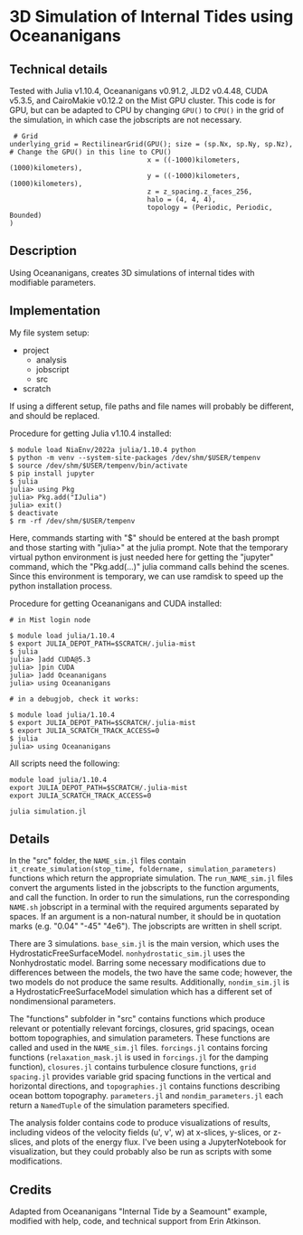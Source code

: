 # 3D Simulation of Internal Tides using Oceananigans

## Technical details
Tested with Julia v1.10.4, Oceananigans v0.91.2, JLD2 v0.4.48, CUDA v5.3.5, and CairoMakie v0.12.2 on the Mist GPU cluster. This code is for GPU, but can be adapted to CPU by changing `GPU()` to `CPU()` in the grid of the simulation, in which case the jobscripts are not necessary. 

```
 # Grid
underlying_grid = RectilinearGrid(GPU(); size = (sp.Nx, sp.Ny, sp.Nz), # Change the GPU() in this line to CPU()
                                  x = ((-1000)kilometers, (1000)kilometers),
                                  y = ((-1000)kilometers, (1000)kilometers),
                                  z = z_spacing.z_faces_256,
                                  halo = (4, 4, 4),
                                  topology = (Periodic, Periodic, Bounded)
)
```

## Description
Using Oceananigans, creates 3D simulations of internal tides with modifiable parameters. 

## Implementation
My file system setup: 
- project 
  - analysis
  - jobscript
  - src
- scratch

If using a different setup, file paths and file names will probably be different, and should be replaced. 

Procedure for getting Julia v1.10.4 installed:
```
$ module load NiaEnv/2022a julia/1.10.4 python
$ python -m venv --system-site-packages /dev/shm/$USER/tempenv
$ source /dev/shm/$USER/tempenv/bin/activate
$ pip install jupyter
$ julia
julia> using Pkg
julia> Pkg.add("IJulia")
julia> exit()
$ deactivate
$ rm -rf /dev/shm/$USER/tempenv
```
Here, commands starting with "$" should be entered at the bash prompt and those starting with "julia>" at the julia prompt.
Note that the temporary virtual python environment is just needed here for getting the "jupyter" command, which the "Pkg.add(...)" julia command calls behind the scenes. Since this environment is temporary, we can use ramdisk to speed up the python installation process.

Procedure for getting Oceananigans and CUDA installed: 
```
# in Mist login node

$ module load julia/1.10.4
$ export JULIA_DEPOT_PATH=$SCRATCH/.julia-mist
$ julia
julia> ]add CUDA@5.3
julia> ]pin CUDA
julia> ]add Oceananigans
julia> using Oceananigans

# in a debugjob, check it works:

$ module load julia/1.10.4
$ export JULIA_DEPOT_PATH=$SCRATCH/.julia-mist
$ export JULIA_SCRATCH_TRACK_ACCESS=0
$ julia
julia> using Oceananigans
```

All scripts need the following:

```
module load julia/1.10.4
export JULIA_DEPOT_PATH=$SCRATCH/.julia-mist
export JULIA_SCRATCH_TRACK_ACCESS=0

julia simulation.jl
```

## Details
In the "src" folder, the `NAME_sim.jl` files contain `it_create_simulation(stop_time, foldername, simulation_parameters)` functions which return the appropriate simulation. The `run_NAME_sim.jl` files convert the arguments listed in the jobscripts to the function arguments, and call the function. In order to run the simulations, run the corresponding `NAME.sh` jobscript in a terminal with the required arguments separated by spaces. If an argument is a non-natural number, it should be in quotation marks (e.g. "0.04" "-45" "4e6"). The jobscripts are written in shell script. 

There are 3 simulations. `base_sim.jl` is the main version, which uses the HydrostaticFreeSurfaceModel. `nonhydrostatic_sim.jl` uses the Nonhydrostatic model. Barring some necessary modifications due to differences between the models, the two have the same code; however, the two models do not produce the same results. Additionally, `nondim_sim.jl` is a HydrostaticFreeSurfaceModel simulation which has a different set of nondimensional parameters.

The "functions" subfolder in "src" contains functions which produce relevant or potentially relevant forcings, closures, grid spacings, ocean bottom topographies, and simulation parameters. These functions are called and used in the `NAME_sim.jl` files. `forcings.jl` contains forcing functions (`relaxation_mask.jl` is used in `forcings.jl` for the damping function), `closures.jl` contains turbulence closure functions, `grid spacing.jl` provides variable grid spacing functions in the vertical and horizontal directions, and `topographies.jl` contains functions describing ocean bottom topography. `parameters.jl` and `nondim_parameters.jl` each return a `NamedTuple` of the simulation parameters specified.  

The analysis folder contains code to produce visualizations of results, including videos of the velocity fields (u', v', w) at x-slices, y-slices, or z-slices, and plots of the energy flux. I've been using a JupyterNotebook for visualization, but they could probably also be run as scripts with some modifications. 

## Credits
Adapted from Oceananigans "Internal Tide by a Seamount" example, modified with help, code, and technical support from Erin Atkinson. 

